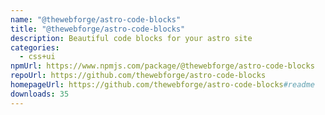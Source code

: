 ```yaml
---
name: "@thewebforge/astro-code-blocks"
title: "@thewebforge/astro-code-blocks"
description: Beautiful code blocks for your astro site
categories:
  - css+ui
npmUrl: https://www.npmjs.com/package/@thewebforge/astro-code-blocks
repoUrl: https://github.com/thewebforge/astro-code-blocks
homepageUrl: https://github.com/thewebforge/astro-code-blocks#readme
downloads: 35
---
```

